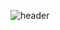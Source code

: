 ![header](https://capsule-render.vercel.app/api?type=venom&text=Hello%World!&fontColor=FFFFFF&fontSize=30)
